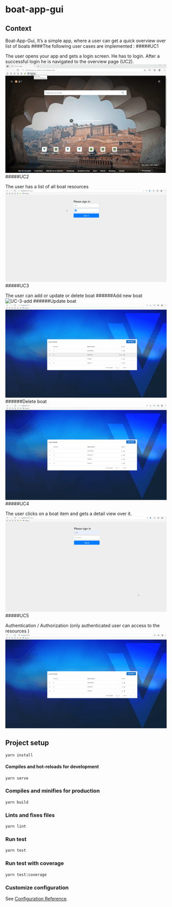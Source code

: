 # boat-app-gui

## Context
Boat-App-Gui, It’s a simple app, where a user can get a quick overview over list of boats
####The following user cases are implemented : 
#####UC1

The user opens your app and gets a login screen. He has to login. After a successful login he is navigated to
the overview page (UC2).
![UC1](demo/UC1.gif)
#####UC2

The user has a list of all boat resources
![UC2](demo/UC2.gif)
#####UC3

The user can add or update or delete boat
######Add new boat
![UC-3-add](demo/UC-3-add.gif)
######Update boat
![UC3-edit](demo/UC3-edit.gif)
######Delete boat
![UC3-delete](demo/UC3-delete.gif)
#####UC4

The user clicks on a boat item and gets a detail view over it.
![UC4-demo](demo/UC-4.gif)
#####UC5

Authentication / Authorization (only authenticated user can access to the resources )
![UC5-demo](demo/UC-Authozisation.gif)
## Project setup
```
yarn install
```

#### Compiles and hot-reloads for development
```
yarn serve
```

### Compiles and minifies for production
```
yarn build
```

### Lints and fixes files
```
yarn lint
```
### Run test
```
yarn test
```
### Run test with coverage
```
yarn test:coverage
```

### Customize configuration
See [Configuration Reference](https://cli.vuejs.org/config/).
